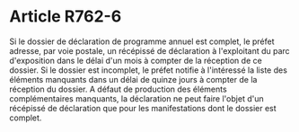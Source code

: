 # Article R762-6

Si le dossier de déclaration de programme annuel est complet, le préfet adresse, par voie postale, un récépissé de déclaration à l'exploitant du parc d'exposition dans le délai d'un mois à compter de la réception de ce dossier. Si le dossier est incomplet, le préfet notifie à l'intéressé la liste des éléments manquants dans un délai de quinze jours à compter de la réception du dossier. A défaut de production des éléments complémentaires manquants, la déclaration ne peut faire l'objet d'un récépissé de déclaration que pour les manifestations dont le dossier est complet.
